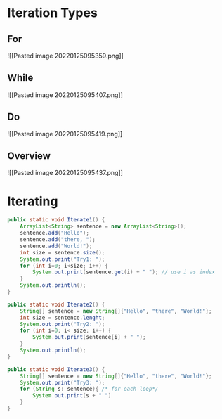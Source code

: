 # Iteration Types
## For
![[Pasted image 20220125095359.png]]

## While
![[Pasted image 20220125095407.png]]
## Do
![[Pasted image 20220125095419.png]]
## Overview
![[Pasted image 20220125095437.png]]
# Iterating
```java
public static void Iterate1() {
	ArrayList<String> sentence = new ArrayList<String>();
	sentence.add("Hello");
	sentence.add("there, ");
	sentence.add("World!");
	int size = sentence.size();
	System.out.print("Try1: ");
	for (int i=0; i<size; i++) {
		System.out.print(sentence.get(i) + " "); // use i as index
	}
	System.out.println();
}
```
```java
public static void Iterate2() {
	String[] sentence = new String[]{"Hello", "there", "World!"};
	int size = sentence.lenght;
	System.out.print("Try2: ");
	for (int i=0; i< size; i++) {
		System.out.print(sentence[i] + " ");
	}
	System.out.println();
}
```
```java
public static void Iterate3() {
	String[] sentence = new String[]{"Hello", "there", "World!"};
	System.out.print("Try3: ");
	for (String s: sentence){ /* for-each loop*/
		System.out.print(s + " ")
	}
}
```